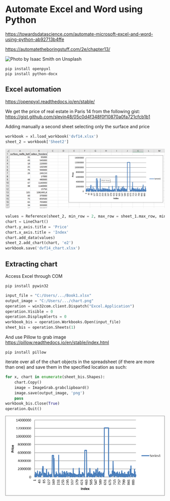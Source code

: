 # Automate Excel and Word using Python

https://towardsdatascience.com/automate-microsoft-excel-and-word-using-python-ab92713b4ffe

https://automatetheboringstuff.com/2e/chapter13/

![Photo by Isaac Smith on Unsplash](https://miro.medium.com/max/1050/0*RoXfMFgqrbPi4q5M)
```
pip install openpyxl
pip install python-docx
```

## Excel automation
https://openpyxl.readthedocs.io/en/stable/

We get the price of real estate in Paris 14 from the following gist: https://gist.github.com/slevin48/05c0d4f348f0f10870a0fa721cfcb1b1

Adding manually a second sheet selecting only the surface and price

```python
workbook = xl.load_workbook('dvf14.xlsx')
sheet_2 = workbook['Sheet2']
```
![immo_chart](immo_chart.png)

```python
values = Reference(sheet_2, min_row = 2, max_row = sheet_1.max_row, min_col = 2, max_col = 2)
chart = LineChart()
chart.y_axis.title = 'Price'
chart.x_axis.title = 'Index'
chart.add_data(values)
sheet_2.add_chart(chart, 'e2') 
workbook.save('dvf14_chart.xlsx')
```

## Extracting chart

Access Excel through COM

```
pip install pywin32
```
```python
input_file = "C:/Users/.../Book1.xlsx"
output_image = "C:/Users/.../chart.png"
operation = win32com.client.Dispatch("Excel.Application")
operation.Visible = 0
operation.DisplayAlerts = 0
workbook_bis = operation.Workbooks.Open(input_file)
sheet_bis = operation.Sheets(1)
```

And use Pillow to grab image
https://pillow.readthedocs.io/en/stable/index.html
```
pip install pillow
```
iterate over all of the chart objects in the spreadsheet (if there are more than one) and save them in the specified location as such:

```python
for x, chart in enumerate(sheet_bis.Shapes):
    chart.Copy()
    image = ImageGrab.grabclipboard()
    image.save(output_image, 'png')
    pass
workbook_bis.Close(True)
operation.Quit()
```

![chart](chart.png)

